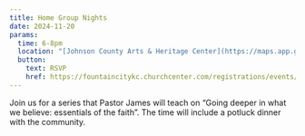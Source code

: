 ```yaml
---
title: Home Group Nights
date: 2024-11-20
params:
  time: 6-8pm
  location: "[Johnson County Arts & Heritage Center](https://maps.app.goo.gl/yRLoeGU1QisTNYLP9)"
  button:
    text: RSVP
    href: https://fountaincitykc.churchcenter.com/registrations/events/2501639
---
```


Join us for a series that Pastor James will teach on “Going deeper in what we believe: essentials of the faith”. The time will include a potluck dinner with the community.
